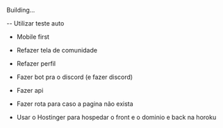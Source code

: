 Building...

-- Utilizar teste auto

- Mobile first

- Refazer tela de comunidade

- Refazer perfil

- Fazer bot pra o discord (e fazer discord)

- Fazer api

- Fazer rota para caso a pagina não exista

- Usar o Hostinger para hospedar o front e o dominio e back na horoku 

<!-- 
Yarn

npm i -g yarn

npm i = yarn
npm i 'biblioteca' = yarn add 'biblioteca'
npm run dev = yarn dev 

-->

<!-- <select id="country" name="country">
                                <option>--Country--</option>
                                <option value="AF">Afghanistan</option>
                                <option value="AX">Aland Islands</option>
                                <option value="AL">Albania</option>
                                <option value="DZ">Algeria</option>
                                <option value="AS">American Samoa</option>
                                <option value="AD">Andorra</option>
                                <option value="AO">Angola</option>
                                <option value="AI">Anguilla</option>
                                <option value="AQ">Antarctica</option>
                                <option value="AG">Antigua and Barbuda</option>
                                <option value="AR">Argentina</option>
                                <option value="AM">Armenia</option>
                                <option value="AW">Aruba</option>
                                <option value="AU">Australia</option>
                                <option value="AT">Austria</option>
                                <option value="AZ">Azerbaijan</option>
                                <option value="BS">Bahamas</option>
                                <option value="BH">Bahrain</option>
                                <option value="BD">Bangladesh</option>
                                <option value="BB">Barbados</option>
                                <option value="BY">Belarus</option>
                                <option value="BE">Belgium</option>
                                <option value="BZ">Belize</option>
                                <option value="BJ">Benin</option>
                                <option value="BM">Bermuda</option>
                                <option value="BT">Bhutan</option>
                                <option value="BO">Bolivia</option>
                                <option value="BQ">Bonaire, Sint Eustatius and Saba</option>
                                <option value="BA">Bosnia and Herzegovina</option>
                                <option value="BW">Botswana</option>
                                <option value="BV">Bouvet Island</option>
                                <option value="BR">Brazil</option>
                                <option value="IO">British Indian Ocean Territory</option>
                                <option value="BN">Brunei Darussalam</option>
                                <option value="BG">Bulgaria</option>
                                <option value="BF">Burkina Faso</option>
                                <option value="BI">Burundi</option>
                                <option value="KH">Cambodia</option>
                                <option value="CM">Cameroon</option>
                                <option value="CA">Canada</option>
                                <option value="CV">Cape Verde</option>
                                <option value="KY">Cayman Islands</option>
                                <option value="CF">Central African Republic</option>
                                <option value="TD">Chad</option>
                                <option value="CL">Chile</option>
                                <option value="CN">China</option>
                                <option value="CX">Christmas Island</option>
                                <option value="CC">Cocos (Keeling) Islands</option>
                                <option value="CO">Colombia</option>
                                <option value="KM">Comoros</option>
                                <option value="CG">Congo</option>
                                <option value="CD">Congo, Democratic Republic of the Congo</option>
                                <option value="CK">Cook Islands</option>
                                <option value="CR">Costa Rica</option>
                                <option value="CI">Cote D Ivoire</option>
                                <option value="HR">Croatia</option>
                                <option value="CU">Cuba</option>
                                <option value="CW">Curacao</option>
                                <option value="CY">Cyprus</option>
                                <option value="CZ">Czech Republic</option>
                                <option value="DK">Denmark</option>
                                <option value="DJ">Djibouti</option>
                                <option value="DM">Dominica</option>
                                <option value="DO">Dominican Republic</option>
                                <option value="EC">Ecuador</option>
                                <option value="EG">Egypt</option>
                                <option value="SV">El Salvador</option>
                                <option value="GQ">Equatorial Guinea</option>
                                <option value="ER">Eritrea</option>
                                <option value="EE">Estonia</option>
                                <option value="ET">Ethiopia</option>
                                <option value="FK">Falkland Islands (Malvinas)</option>
                                <option value="FO">Faroe Islands</option>
                                <option value="FJ">Fiji</option>
                                <option value="FI">Finland</option>
                                <option value="FR">France</option>
                                <option value="GF">French Guiana</option>
                                <option value="PF">French Polynesia</option>
                                <option value="TF">French Southern Territories</option>
                                <option value="GA">Gabon</option>
                                <option value="GM">Gambia</option>
                                <option value="GE">Georgia</option>
                                <option value="DE">Germany</option>
                                <option value="GH">Ghana</option>
                                <option value="GI">Gibraltar</option>
                                <option value="GR">Greece</option>
                                <option value="GL">Greenland</option>
                                <option value="GD">Grenada</option>
                                <option value="GP">Guadeloupe</option>
                                <option value="GU">Guam</option>
                                <option value="GT">Guatemala</option>
                                <option value="GG">Guernsey</option>
                                <option value="GN">Guinea</option>
                                <option value="GW">Guinea-Bissau</option>
                                <option value="GY">Guyana</option>
                                <option value="HT">Haiti</option>
                                <option value="HM">Heard Island and Mcdonald Islands</option>
                                <option value="VA">Holy See (Vatican City State)</option>
                                <option value="HN">Honduras</option>
                                <option value="HK">Hong Kong</option>
                                <option value="HU">Hungary</option>
                                <option value="IS">Iceland</option>
                                <option value="IN">India</option>
                                <option value="ID">Indonesia</option>
                                <option value="IR">Iran, Islamic Republic of</option>
                                <option value="IQ">Iraq</option>
                                <option value="IE">Ireland</option>
                                <option value="IM">Isle of Man</option>
                                <option value="IL">Israel</option>
                                <option value="IT">Italy</option>
                                <option value="JM">Jamaica</option>
                                <option value="JP">Japan</option>
                                <option value="JE">Jersey</option>
                                <option value="JO">Jordan</option>
                                <option value="KZ">Kazakhstan</option>
                                <option value="KE">Kenya</option>
                                <option value="KI">Kiribati</option>
                                <option value="KP">Korea Democratic People s Republic of</option>
                                <option value="KR">Korea, Republic of</option>
                                <option value="XK">Kosovo</option>
                                <option value="KW">Kuwait</option>
                                <option value="KG">Kyrgyzstan</option>
                                <option value="LA">Lao People s Democratic Republic</option>
                                <option value="LV">Latvia</option>
                                <option value="LB">Lebanon</option>
                                <option value="LS">Lesotho</option>
                                <option value="LR">Liberia</option>
                                <option value="LY">Libyan Arab Jamahiriya</option>
                                <option value="LI">Liechtenstein</option>
                                <option value="LT">Lithuania</option>
                                <option value="LU">Luxembourg</option>
                                <option value="MO">Macao</option>
                                <option value="MK">Macedonia, the Former Yugoslav Republic of</option>
                                <option value="MG">Madagascar</option>
                                <option value="MW">Malawi</option>
                                <option value="MY">Malaysia</option>
                                <option value="MV">Maldives</option>
                                <option value="ML">Mali</option>
                                <option value="MT">Malta</option>
                                <option value="MH">Marshall Islands</option>
                                <option value="MQ">Martinique</option>
                                <option value="MR">Mauritania</option>
                                <option value="MU">Mauritius</option>
                                <option value="YT">Mayotte</option>
                                <option value="MX">Mexico</option>
                                <option value="FM">Micronesia, Federated States of</option>
                                <option value="MD">Moldova, Republic of</option>
                                <option value="MC">Monaco</option>
                                <option value="MN">Mongolia</option>
                                <option value="ME">Montenegro</option>
                                <option value="MS">Montserrat</option>
                                <option value="MA">Morocco</option>
                                <option value="MZ">Mozambique</option>
                                <option value="MM">Myanmar</option>
                                <option value="NA">Namibia</option>
                                <option value="NR">Nauru</option>
                                <option value="NP">Nepal</option>
                                <option value="NL">Netherlands</option>
                                <option value="AN">Netherlands Antilles</option>
                                <option value="NC">New Caledonia</option>
                                <option value="NZ">New Zealand</option>
                                <option value="NI">Nicaragua</option>
                                <option value="NE">Niger</option>
                                <option value="NG">Nigeria</option>
                                <option value="NU">Niue</option>
                                <option value="NF">Norfolk Island</option>
                                <option value="MP">Northern Mariana Islands</option>
                                <option value="NO">Norway</option>
                                <option value="OM">Oman</option>
                                <option value="PK">Pakistan</option>
                                <option value="PW">Palau</option>
                                <option value="PS">Palestinian Territory, Occupied</option>
                                <option value="PA">Panama</option>
                                <option value="PG">Papua New Guinea</option>
                                <option value="PY">Paraguay</option>
                                <option value="PE">Peru</option>
                                <option value="PH">Philippines</option>
                                <option value="PN">Pitcairn</option>
                                <option value="PL">Poland</option>
                                <option value="PT">Portugal</option>
                                <option value="PR">Puerto Rico</option>
                                <option value="QA">Qatar</option>
                                <option value="RE">Reunion</option>
                                <option value="RO">Romania</option>
                                <option value="RU">Russian Federation</option>
                                <option value="RW">Rwanda</option>
                                <option value="BL">Saint Barthelemy</option>
                                <option value="SH">Saint Helena</option>
                                <option value="KN">Saint Kitts and Nevis</option>
                                <option value="LC">Saint Lucia</option>
                                <option value="MF">Saint Martin</option>
                                <option value="PM">Saint Pierre and Miquelon</option>
                                <option value="VC">Saint Vincent and the Grenadines</option>
                                <option value="WS">Samoa</option>
                                <option value="SM">San Marino</option>
                                <option value="ST">Sao Tome and Principe</option>
                                <option value="SA">Saudi Arabia</option>
                                <option value="SN">Senegal</option>
                                <option value="RS">Serbia</option>
                                <option value="CS">Serbia and Montenegro</option>
                                <option value="SC">Seychelles</option>
                                <option value="SL">Sierra Leone</option>
                                <option value="SG">Singapore</option>
                                <option value="SX">Sint Maarten</option>
                                <option value="SK">Slovakia</option>
                                <option value="SI">Slovenia</option>
                                <option value="SB">Solomon Islands</option>
                                <option value="SO">Somalia</option>
                                <option value="ZA">South Africa</option>
                                <option value="GS">South Georgia and the South Sandwich Islands</option>
                                <option value="SS">South Sudan</option>
                                <option value="ES">Spain</option>
                                <option value="LK">Sri Lanka</option>
                                <option value="SD">Sudan</option>
                                <option value="SR">Suriname</option>
                                <option value="SJ">Svalbard and Jan Mayen</option>
                                <option value="SZ">Swaziland</option>
                                <option value="SE">Sweden</option>
                                <option value="CH">Switzerland</option>
                                <option value="SY">Syrian Arab Republic</option>
                                <option value="TW">Taiwan, Province of China</option>
                                <option value="TJ">Tajikistan</option>
                                <option value="TZ">Tanzania, United Republic of</option>
                                <option value="TH">Thailand</option>
                                <option value="TL">Timor-Leste</option>
                                <option value="TG">Togo</option>
                                <option value="TK">Tokelau</option>
                                <option value="TO">Tonga</option>
                                <option value="TT">Trinidad and Tobago</option>
                                <option value="TN">Tunisia</option>
                                <option value="TR">Turkey</option>
                                <option value="TM">Turkmenistan</option>
                                <option value="TC">Turks and Caicos Islands</option>
                                <option value="TV">Tuvalu</option>
                                <option value="UG">Uganda</option>
                                <option value="UA">Ukraine</option>
                                <option value="AE">United Arab Emirates</option>
                                <option value="GB">United Kingdom</option>
                                <option value="US">United States</option>
                                <option value="UM">United States Minor Outlying Islands</option>
                                <option value="UY">Uruguay</option>
                                <option value="UZ">Uzbekistan</option>
                                <option value="VU">Vanuatu</option>
                                <option value="VE">Venezuela</option>
                                <option value="VN">Viet Nam</option>
                                <option value="VG">Virgin Islands, British</option>
                                <option value="VI">Virgin Islands, U.s.</option>
                                <option value="WF">Wallis and Futuna</option>
                                <option value="EH">Western Sahara</option>
                                <option value="YE">Yemen</option>
                                <option value="ZM">Zambia</option>
                                <option value="ZW">Zimbabwe</option>
                            </select> -->